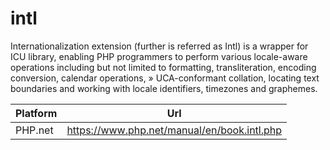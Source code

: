 # intl

Internationalization extension (further is referred as Intl) is a wrapper for ICU library, enabling PHP programmers to perform various locale-aware operations including but not limited to formatting, transliteration, encoding conversion, calendar operations, » UCA-conformant collation, locating text boundaries and working with locale identifiers, timezones and graphemes.

| Platform | Url                                                              |
|----------|------------------------------------------------------------------|
| PHP.net  | https://www.php.net/manual/en/book.intl.php                      |

